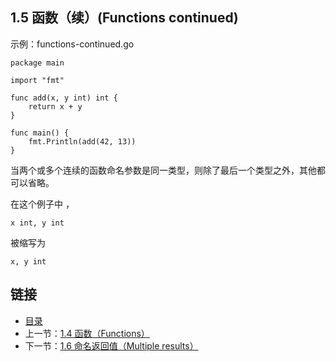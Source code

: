 ## 1.5 函数（续）(Functions continued)

示例：functions-continued.go

	package main

	import "fmt"

	func add(x, y int) int {
		return x + y
	}

	func main() {
		fmt.Println(add(42, 13))
	}

当两个或多个连续的函数命名参数是同一类型，则除了最后一个类型之外，其他都可以省略。

在这个例子中 ，

	x int, y int
被缩写为

	x, y int

## 链接
* [目录](https://github.com/alphaeye/go-zh/blob/master/directory.md)
* 上一节：[1.4 函数（Functions）](https://github.com/alphaeye/go-zh/blob/master/01.04.md)
* 下一节：[1.6 命名返回值（Multiple results）](https://github.com/alphaeye/go-zh/blob/master/01.06.md)
